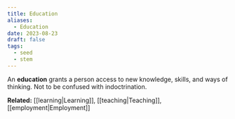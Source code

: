 ```yaml
---
title: Education
aliases:
  - Education
date: 2023-08-23
draft: false
tags:
  - seed
  - stem
---
```


An **education** grants a person access to new knowledge, skills, and ways of thinking. Not to be confused with indoctrination.

**Related:** [[learning|Learning]], [[teaching|Teaching]], [[employment|Employment]]